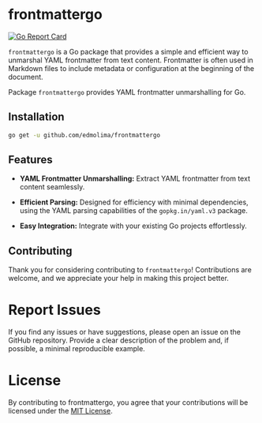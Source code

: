 # frontmattergo

[![Go Report Card](https://goreportcard.com/badge/github.com/edmolima/frontmattergo)](https://goreportcard.com/report/github.com/edmolima/frontmattergo)

`frontmattergo` is a Go package that provides a simple and efficient way to unmarshal YAML frontmatter from text content. Frontmatter is often used in Markdown files to include metadata or configuration at the beginning of the document.

Package `frontmattergo` provides YAML frontmatter unmarshalling for Go.

## Installation

```bash
go get -u github.com/edmolima/frontmattergo
```

## Features

- **YAML Frontmatter Unmarshalling:** Extract YAML frontmatter from text content seamlessly.

- **Efficient Parsing:** Designed for efficiency with minimal dependencies, using the YAML parsing capabilities of the `gopkg.in/yaml.v3` package.

- **Easy Integration:** Integrate with your existing Go projects effortlessly.


## Contributing

Thank you for considering contributing to `frontmattergo`! Contributions are welcome, and we appreciate your help in making this project better.

# Report Issues

If you find any issues or have suggestions, please open an issue on the GitHub repository. Provide a clear description of the problem and, if possible, a minimal reproducible example.

# License
By contributing to frontmattergo, you agree that your contributions will be licensed under the [MIT License](./LICENSE).

